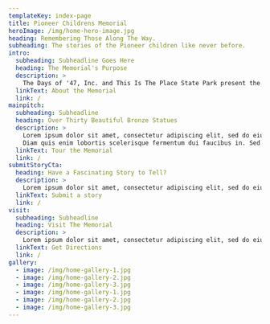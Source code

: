 ```yaml
---
templateKey: index-page
title: Pioneer Childrens Memorial
heroImage: /img/home-hero-image.jpg
heading: Remembering Those Along The Way.
subheading: The stories of the Pioneer children like never before.
intro:
  subheading: Subheadline Goes Here
  heading: The Memorial's Purpose
  description: >
    The Days of '47, Inc. and This Is The Place State Park present the beautiful new Pioneer Children's Memorial. Names, dates and details of more than six hundred pioneer children will be etched in stone. Stories will be told...connections will be drawn...hearts will be touched. Their memory will be honored, and passed on, to the children of today -- for generations to come. Come see and experience this special new place...at This Is The Place State Park.
  linkText: About the Memorial
  link: /
mainpitch:
  subheading: Subheadline
  heading: Over Thirty Beautiful Bronze Statues
  description: >
    Lorem ipsum dolor sit amet, consectetur adipiscing elit, sed do eiusmod tempor incididunt ut labore et dolore magna aliqua. Ut enim ad minim veniam, quis nostrud exercitation ullamco laboris nisi ut aliquip ex ea commodo consequat.
    Diam quis enim lobortis scelerisque fermentum dui faucibus in. Sed faucibus turpis in eu. Senectus et netus et malesuada fames ac turpis. Orci a scelerisque purus semper eget duis at. Commodo elit at imperdiet dui. Nisl nisi scelerisque eu ultrices. Diam in arcu cursus euismod quis. Dolor purus non enim praesent elementum. Ornare suspendisse sed nisi lacus sed viverra tellus in hac. Proin libero nunc consequat interdum.
  linkText: Tour the Memorial
  link: /
submitStoryCta:
  heading: Have a Fascinating Story to Tell?
  description: >
    Lorem ipsum dolor sit amet, consectetur adipiscing elit, sed do eiusmod tempor incididunt ut labore et dolore magna aliqua. Ut enim ad minim veniam, quis nostrud exercitation ullamco laboris nisi ut aliquip ex ea commodo consequat.
  linkText: Submit a story
  link: /
visit:
  subheading: Subheadline
  heading: Visit The Memorial
  description: >
    Lorem ipsum dolor sit amet, consectetur adipiscing elit, sed do eiusmod tempor incididunt ut labore et dolore magna aliqua. Ut enim ad minim veniam, quis nostrud exercitation ullamco laboris nisi ut aliquip ex ea commodo consequat.
  linkText: Get Directions
  link: /
gallery:
  - image: /img/home-gallery-1.jpg
  - image: /img/home-gallery-2.jpg
  - image: /img/home-gallery-3.jpg
  - image: /img/home-gallery-1.jpg
  - image: /img/home-gallery-2.jpg
  - image: /img/home-gallery-3.jpg
---
```

